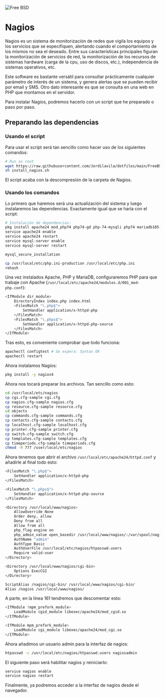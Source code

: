 ![Free BSD](https://img.shields.io/badge/FreeBSD-B50000?style=for-the-badge&logo=freebsd&logoColor=white)

# Nagios

Nagios es un sistema de monitorización de redes que vigila los equipos y los servicios que se especifiquen, alertando cuando el comportamiento de los mismos no sea el deseado. Entre sus características principales figuran la monitorización de servicios de red, la monitorización de los recursos de sistemas hardware (carga de la cpu, uso de discos, etc.), independencia de sistemas operativos, etc.

Este software es bastante versátil para consultar prácticamente cualquier parámetro de interés de un sistema, y genera alertas que se pueden recibir por email y SMS. Otro dato interesante es que se consulta en una web en PHP que montamos en el servidor.

Para instalar Nagios, podremos hacerlo con un script que he preparado o paso por paso.

## Preparando las dependencias

### Usando el script

Para usar el script será tan sencillo como hacer uso de los siguientes comandos:

```bash
# Run as root
wget https://raw.githubusercontent.com/Jordilavila/dotfiles/main/FreeBSD/install_files/install_nagios.sh
sh install_nagios.sh
```

El script acaba con la descompresión de la carpeta de Nagios.

### Usando los comandos

Lo primero que haremos será una actualización del sistema y luego instalaremos las dependencias. Exactamente igual que se haría con el script:

```bash
# Instalación de dependencias:
pkg install apache24 mod_php74 php74-gd php-74-mysqli php74 mariadb105-server
service apache24 enable
service apache24 restart
service mysql-server enable
service mysql-server restart

mysql_secure_installation

cp /usr/local/etc/php.ini-production /usr/local/etc/php.ini
rehash
```

Una vez instalados Apache, PHP y MariaDB, configuraremos PHP para que trabaje con Apache (```/usr/local/etc/apache24/modules.d/001_mod-php.conf```):

```bash
<IfModule dir_module>
    DirectoryIndex index.php index.html
    <FilesMatch "\.php$">
        SetHandler application/x-httpd-php
    </FilesMatch>
    <FilesMatch "\.phps$">
        SetHandler application/x-httpd-php-source
    </FilesMatch>
</IfModule>
```

Tras esto, es conveniente comprobar que todo funciona:

```bash
apachectl configtest # Se espera: Syntax OK
apachectl restart
```

Ahora instalamos Nagios:

```bash
pkg install -y nagios4
```

Ahora nos tocará preparar los archivos. Tan sencillo como esto:

```bash
cd /usr/local/etc/nagios
cp cgi.cfg-sample cgi.cfg
cp nagios.cfg-sample nagios.cfg
cp resource.cfg-sample resource.cfg
cd objects
cp commands.cfg-sample commands.cfg
cp contacts.cfg-sample contacts.cfg
cp localhost.cfg-sample localhost.cfg
cp printer.cfg-sample printer.cfg
cp switch.cfg-sample switch.cfg
cp templates.cfg-sample templates.cfg
cp timeperiods.cfg-sample timeperiods.cfg
chmod -R 777 /user/local/etc/nagios
```

Ahora tenemos que abrir el archivo ```/usr/local/etc/apache24/httpd.conf``` y añadirle al final todo esto:

```bash
<FilesMatch "\.php$">
    SetHandler application/x-httpd-php
</FilesMatch>

<FilesMatch "\.phps$">
    SetHandler application/x-httpd-php-source
</FilesMatch>

<Directory /usr/local/www/nagios>
    AllowOverride None
    Order deny, allow
    Deny from all
    Allow from all
    php_flag engine on
    php_admin_value open_basedir /usr/local/www/nagios/:/var/spool/nagios
    AuthName "admin"
    AuthType Basic
    AuthUserFile /usr/local/etc/nagios/htpasswd.users
    Require valid-user
</Directory>

<Directory /usr/local/www/nagios/cgi-bin>
    Options ExecCGI
</Directory>

ScriptAlias /nagios/cgi-bin/ /usr/local/www/nagios/cgi-bin/
Alias /nagios /usr/local/www/nagios/
```

A parte, en la línea 161 tendremos que descomentar esto:

```bash
<IfModule !mpm_prefork_module>
    LoadModule cgid_module libexec/apache24/mod_cgid.so
</IfModule>

<IfModule mpm_prefork_module>
    LoadModule cgi_module libexec/apache24/mod_cgi.so
</IfModule>
```

Ahora añadimos un usuario admin para la interfaz de nagios:

```bash
htpasswd -c /usr/local/etc/nagios/htpasswd.users nagiosadmin
```

El siguiente paso será habilitar nagios y reiniciarlo:

```bash
service nagios enable
service nagios restart
```

Finalmente, ya podremos acceder a la interfaz de nagios desde el navegador.
